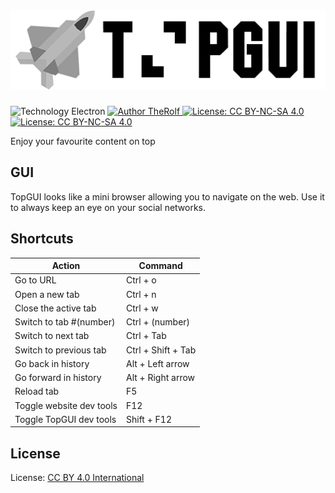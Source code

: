 <a href="#topgui"><h1><img src="https://github.com/TheRolfFR/TopGUI/blob/master/img/Topgui_black.png?raw=true" alt="TopGUI"/></h1></a>

![Technology Electron](https://img.shields.io/badge/Technology-Electron-2979ff.svg) [![Author TheRolf](https://img.shields.io/badge/Author-TheRolf-31a589.svg) ](http://therolf.fr)
[![License: CC BY-NC-SA 4.0](https://img.shields.io/badge/License-CC%20BY--NC--SA%204.0-lightgrey.svg)](https://creativecommons.org/licenses/by-nc-sa/4.0/)
[![License: CC BY-NC-SA 4.0](https://licensebuttons.net/l/by-nc-sa/4.0/80x15.png)](https://creativecommons.org/licenses/by-nc-sa/4.0/)

Enjoy your favourite content on top

## GUI

TopGUI looks like a mini browser allowing you to navigate on the web. Use it to always keep an eye on your social networks.

## Shortcuts

|Action|Command|
|--|--|
|Go to URL|Ctrl + o  |
|Open a new tab| Ctrl + n |
|Close the active tab | Ctrl + w |
|Switch to tab #(number) | Ctrl + (number)
|Switch to next tab | Ctrl + Tab
|Switch to previous tab | Ctrl + Shift + Tab
|Go back in history | Alt + Left arrow
|Go forward in history | Alt + Right arrow
|Reload tab | F5
|Toggle website dev tools | F12
|Toggle TopGUI dev tools | Shift + F12

## License

License: <a href="http://creativecommons.org/licenses/by-nc-sa/4.0/">CC BY 4.0 International</a>
